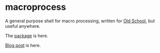 # macroprocess

A general purpose shell for macro processing, written for <a href="https://www.npmjs.com/package/oldschoolblog">Old School</a>, but useful anywhere. 

The <a href="https://www.npmjs.com/package/macroprocess">package</a> is here.  

<a href="http://scripting.com/2020/09/02/154724.html?title=macrosInOldSchool">Blog post</a> is here. 

